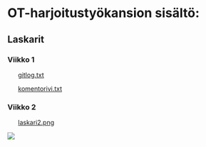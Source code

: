 <h1> OT-harjoitustyökansion sisältö: </h1>
<h2> Laskarit </h2>

<h3> Viikko 1 </h3>
<ul> <a href="https://github.com/VirtualAkseli/ot-harjoitustyo/blob/master/laskarit/viikko1/gitlog.txt"> gitlog.txt </a> </ul>
<ul> <a href="https://github.com/VirtualAkseli/ot-harjoitustyo/blob/master/laskarit/viikko1/komentorivi.txt"> komentorivi.txt </a> </ul>

<h3> Viikko 2 </h3>

<ul> <a href="https://github.com/VirtualAkseli/ot-harjoitustyo/blob/master/laskarit/viikko2/laskari2.png"> laskari2.png </a> </ul>

<img src="https://proxy.duckduckgo.com/iu/?u=https%3A%2F%2Fi.pinimg.com%2Foriginals%2Fcb%2F0c%2F48%2Fcb0c488ec442345065ca70fc0d60dfbf.gif&f=1"/>


